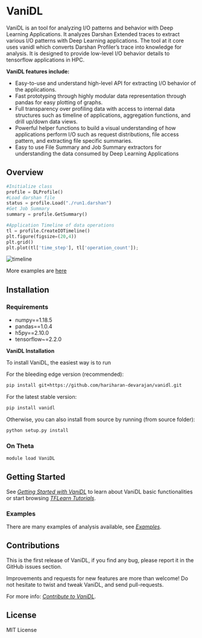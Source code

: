 # VaniDL

VaniDL is an tool for analyzing I/O patterns and behavior with Deep Learning Applications. It analyzes Darshan Extended traces to extract various I/O patterns with Deep Learning applications. The tool at it core uses vanidl which converts Darshan Profiler’s trace into knowledge for analysis. It is designed to provide low-level I/O behavior details to tensorflow applications in HPC. 

**VaniDL features include:**

-   Easy-to-use and understand high-level API for extracting I/O behavior of the applications.
-   Fast prototyping through highly modular data representation through pandas for easy plotting of graphs.
-   Full transparency over profiling data with access to internal data structures such as timeline of applications, aggregation functions, and drill up/down data views.
-   Powerful helper functions to build a visual understanding of how applications perform I/O such as request distributions, file access pattern, and extracting file specific summaries.
-   Easy to use File Summary and Job Summary extractors for understanding the data consumed by Deep Learning Applications
 

## Overview
```python
#Initialize class
profile = DLProfile()
#Load darshan file
status = profile.Load("./run1.darshan")
#Get Job Summary
summary = profile.GetSummary()
```

```python
#Application Timeline of data operations
tl = profile.CreateIOTimeline()
plt.figure(figsize=(20,4))
plt.grid()
plt.plot(tl['time_step'], tl['operation_count']);
```
![timeline](https://photos.app.goo.gl/WrycnbagZ6ZEiLNQ7)

More examples are [here](https://github.com/hariharan-devarajan/vanidl/wiki/examples)

## Installation

### Requirements
- numpy==1.18.5
- pandas==1.0.4
- h5py==2.10.0
- tensorflow~=2.2.0

**VaniDL Installation**

To install VaniDL, the easiest way is to run

For the bleeding edge version (recommended):

```bash
pip install git+https://github.com/hariharan-devarajan/vanidl.git
```
For the latest stable version:
```bash
pip install vanidl
```
Otherwise, you can also install from source by running (from source folder):
```bash
python setup.py install
```
### On Theta
```bash
module load VaniDL
```
## Getting Started
See _[Getting Started with VaniDL](https://github.com/hariharan-devarajan/vanidl/wiki/getting_started)_ to learn about VaniDL basic functionalities or start browsing _[TFLearn Tutorials](https://github.com/hariharan-devarajan/vanidl/wiki/tutorials)_.

### Examples
There are many examples of analysis available, see _[Examples](https://github.com/hariharan-devarajan/vanidl/wiki/examples)_.

## Contributions
This is the first release of VaniDL, if you find any bug, please report it in the GitHub issues section.

Improvements and requests for new features are more than welcome! Do not hesitate to twist and tweak VaniDL, and send pull-requests.

For more info:  _[Contribute to VaniDL](https://github.com/hariharan-devarajan/vanidl/wiki/contributions)_.
## License

MIT License
<!--stackedit_data:
eyJoaXN0b3J5IjpbNDEyNjA2NzQ2LC0xNTI3MzAwNTE1XX0=
-->